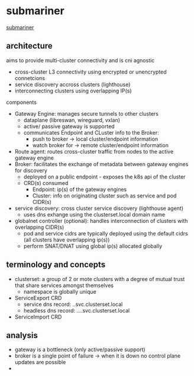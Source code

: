 # submariner

[submariner](https://submariner.io)

## architecture

aims to provide multi-cluster connectivity and is cni agnostic
- cross-cluster L3 connectivity using encrypted or unencrypted connetcions
- service discovery accross clusters (lighthouse)
- interconnecting clusters using overlapping IP(s)

components
- Gateway Engine: manages secure tunnels to other clusters
    - dataplane (libreswan, wireguard, vxlan)
    - active/ passive gateway is supported
    - communicates Endpoint and CLuster info to the Broker:
        - push to broker -> local cluster/endpoint information
        - watch broker for -> remote cluster/endpoint information
- Route agent: routes cross-cluster traffic from nodes to the active gateway engine
- Broker: facilitates the exchange of metadata between gateway engines for discovery
    - deployed on a public endpoint - exposes the k8s api of the cluster
    - CRD(s) consumed
        - Endpoint: ip(s) of the gateway engines
        - Cluster: info on originating cluster such as service and pod CIDR(s)
- service discovery: cross cluster service discovery (lighthouse agent)
    - uses dns exhange using the clusterset.local domain name
- globalnet controller (optional): handles interconnection of clusters with overlapping CIDR(s)
    - pod and service cidrs are typically deployed using the default cidrs (all clusters have overlapping ip(s))
    - perform SNAT/DNAT using global ip(s) allocated globally

## terminology and concepts

- clusterset: a group of 2 or mote clusters with a degree of mutual trust that share services amongst themselves
    - namespace is globally unique
- ServiceExport CRD
    - service dns record: <service>.<ns>.svc.clusterset.local
    - headless dns record: <pod-name>.<cluster-id>.<svc-name>.<ns>.svc.clusterset.local
- ServiceImport CRD

## analysis

- gateway is a bottleneck (only active/passive support)
- broker is a single point of failure -> when it is down no control plane updates are possible
- 